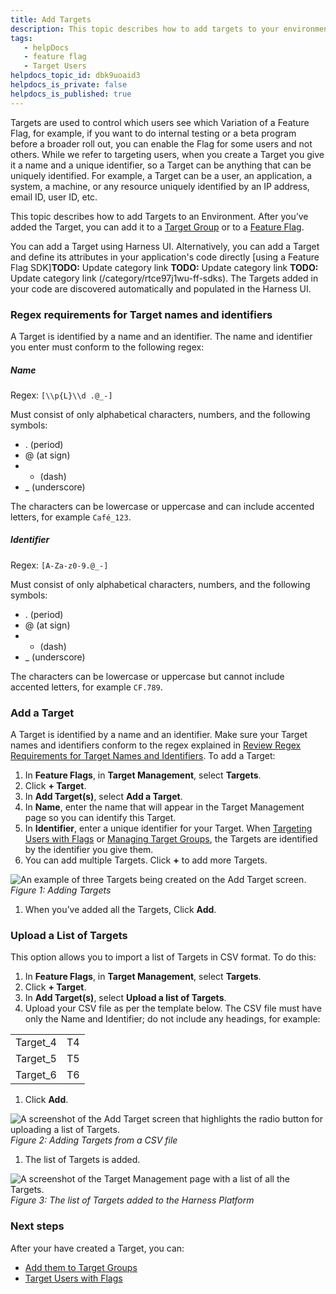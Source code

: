 ```yaml
---
title: Add Targets
description: This topic describes how to add targets to your environment.
tags: 
   - helpDocs
   - feature flag
   - Target Users
helpdocs_topic_id: dbk9uoaid3
helpdocs_is_private: false
helpdocs_is_published: true
---
```


Targets are used to control which users see which Variation of a Feature Flag, for example, if you want to do internal testing or a beta program before a broader roll out, you can enable the Flag for some users and not others. While we refer to targeting users, when you create a Target you give it a name and a unique identifier, so a Target can be anything that can be uniquely identified. For example, a Target can be a user, an application, a system, a machine, or any resource uniquely identified by an IP address, email ID, user ID, etc.


This topic describes how to add Targets to an Environment. After you’ve added the Target, you can add it to a [Target Group](add-target-groups.md) or to a [Feature Flag](targeting-users-with-flags.md). 


You can add a Target using Harness UI. Alternatively, you can add a Target and define its attributes in your application's code directly [using a Feature Flag SDK]**TODO:** Update category link **TODO:** Update category link **TODO:** Update category link (/category/rtce97j1wu-ff-sdks). The Targets added in your code are discovered automatically and populated in the Harness UI.
### Regex requirements for Target names and identifiers


A Target is identified by a name and an identifier. The name and identifier you enter must conform to the following regex:


##### **Name**


Regex: `[\\p{L}\\d .@_-]`


Must consist of only alphabetical characters, numbers, and the following symbols: 


* . (period)
* @ (at sign)
* - (dash)
* \_ (underscore)


The characters can be lowercase or uppercase and can include accented letters, for example `Café_123`.


##### **Identifier**


Regex: `[A-Za-z0-9.@_-]`


Must consist of only alphabetical characters, numbers, and the following symbols: 


* . (period)
* @ (at sign)
* - (dash)
* \_ (underscore)


The characters can be lowercase or uppercase but cannot include accented letters, for example `CF.789`.


### Add a Target


A Target is identified by a name and an identifier. Make sure your Target names and identifiers conform to the regex explained in [Review Regex Requirements for Target Names and Identifiers](add-targets.md).
To add a Target:


1. In **Feature Flags**, in **Target Management**, select **Targets**.
2. Click **+ Target**.
3. In **Add Target(s)**, select **Add a Target**.
4. In **Name**, enter the name that will appear in the Target Management page so you can identify this Target.
5. In **Identifier**, enter a unique identifier for your Target. When [Targeting Users with Flags](targeting-users-with-flags.md) or [Managing Target Groups](add-target-groups.md), the Targets are identified by the identifier you give them.
6. You can add multiple Targets. Click **+** to add more Targets.


![An example of three Targets being created on the Add Target screen.](https://files.helpdocs.io/kw8ldg1itf/articles/dbk9uoaid3/1657788769441/ilf-3-ztwgfw-e-2-ttg-xzy-4-hkz-1-okc-qllrc-ql-qzdgk-6-r-htr-gup-eh-fajb-7-zcd-9-im-zk-2-n-uhet-m-3-m-rn-yk-vq-4-sb-fkk-40-w-di-den-0-q-6-h-1-cayyg-zpvc-wjze-wyb-1-wwia-4-zraplyzunv-vkynp-bq-7-cskkwkap-sa)
*Figure 1: Adding Targets*


1. When you’ve added all the Targets, Click **Add**.


### Upload a List of Targets


This option allows you to import a list of Targets in CSV format. To do this:


1. In **Feature Flags**, in **Target Management**, select **Targets**.
2. Click **+ Target**.
3. In **Add Target(s)**, select **Upload a list of Targets**.
4. Upload your CSV file as per the template below. The CSV file must have only the Name and Identifier; do not include any headings, for example:




|  |  |
| --- | --- |
| Target\_4 | T4 |
| Target\_5 | T5 |
| Target\_6 | T6 |


1. Click **Add**.


![A screenshot of the Add Target screen that highlights the radio button for uploading a list of Targets.](https://files.helpdocs.io/kw8ldg1itf/articles/dbk9uoaid3/1657788967458/g-ufv-nuvlh-zukkrfc-925-li-ivswrge-sxoj-psi-d-2-tni-3-f-70-rtw-5-jabhsae-5-lq-z-06-kj-9-vyhl-ulhb-n-finhv-f-1-z-kpn-6-jlg-ve-9-g-m-ebwlz-9-uk-con-kyo-9-yh-bvxkgqc-ogmgc-nr-9-cq-4-zh-n-4-aowa-3-a-5-q)
*Figure 2: Adding Targets from a CSV file*


1. The list of Targets is added.


![A screenshot of the Target Management page with a list of all the Targets.](https://files.helpdocs.io/kw8ldg1itf/articles/dbk9uoaid3/1657788983463/syp-a-7-lg-ny-um-ajj-7-ti-2-dq-p-1-cd-ybi-drm-ttd-7-rcnq-lxn-9-dzfvciw-hgq-emrf-9-z-wl-lyn-t-64-fkw-4-p-3-wqz-gqd-4-u-5-xu-xak-d-atjr-vj-5-nbrg-l-9-r-4-aocc-fwxvp-985-assz-m-6-zgu-8-o-anjj-9-i-nvicr-4-utqi-rg)
*Figure 3: The list of Targets added to the Harness Platform*


### Next steps


After your have created a Target, you can:


* [Add them to Target Groups](add-target-groups.md)
* [Target Users with Flags](targeting-users-with-flags.md)


